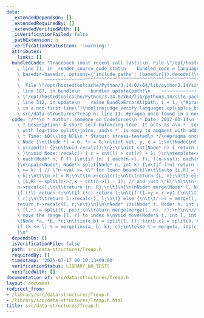 ```yaml
---
data:
  _extendedDependsOn: []
  _extendedRequiredBy: []
  _extendedVerifiedWith: []
  _isVerificationFailed: false
  _pathExtension: h
  _verificationStatusIcon: ':warning:'
  attributes:
    links: []
  bundledCode: "Traceback (most recent call last):\n  File \"/opt/hostedtoolcache/Python/3.14.0/x64/lib/python3.14/site-packages/onlinejudge_verify/documentation/build.py\"\
    , line 71, in _render_source_code_stat\n    bundled_code = language.bundle(stat.path,\
    \ basedir=basedir, options={'include_paths': [basedir]}).decode()\n          \
    \         ~~~~~~~~~~~~~~~^^^^^^^^^^^^^^^^^^^^^^^^^^^^^^^^^^^^^^^^^^^^^^^^^^^^^^^^^^^^^^^^^^\n\
    \  File \"/opt/hostedtoolcache/Python/3.14.0/x64/lib/python3.14/site-packages/onlinejudge_verify/languages/cplusplus.py\"\
    , line 187, in bundle\n    bundler.update(path)\n    ~~~~~~~~~~~~~~^^^^^^\n  File\
    \ \"/opt/hostedtoolcache/Python/3.14.0/x64/lib/python3.14/site-packages/onlinejudge_verify/languages/cplusplus_bundle.py\"\
    , line 312, in update\n    raise BundleErrorAt(path, i + 1, \"#pragma once found\
    \ in a non-first line\")\nonlinejudge_verify.languages.cplusplus_bundle.BundleErrorAt:\
    \ src/data-structures/Treap.h: line 11: #pragma once found in a non-first line\n"
  code: "/**\n * Author: someone on Codeforces\n * Date: 2017-03-14\n * Source: folklore\n\
    \ * Description: A short self-balancing tree. It acts as a\n *  sequential container\
    \ with log-time splits/joins, and\n *  is easy to augment with additional data.\n\
    \ * Time: $O(\\log N)$\n * Status: stress-tested\n */\n#pragma once\n\nstruct\
    \ Node {\n\tNode *l = 0, *r = 0;\n\tint val, y, c = 1;\n\tNode(int val) : val(val),\
    \ y(rand()) {}\n\tvoid recalc();\n};\n\nint cnt(Node* n) { return n ? n->c : 0;\
    \ }\nvoid Node::recalc() { c = cnt(l) + cnt(r) + 1; }\n\ntemplate<class F> void\
    \ each(Node* n, F f) {\n\tif (n) { each(n->l, f); f(n->val); each(n->r, f); }\n\
    }\n\npair<Node*, Node*> split(Node* n, int k) {\n\tif (!n) return {};\n\tif (cnt(n->l)\
    \ >= k) { // \"n->val >= k\" for lower_bound(k)\n\t\tauto [L,R] = split(n->l,\
    \ k);\n\t\tn->l = R;\n\t\tn->recalc();\n\t\treturn {L, n};\n\t} else {\n\t\tauto\
    \ [L,R] = split(n->r,k - cnt(n->l) - 1); // and just \"k\"\n\t\tn->r = L;\n\t\t\
    n->recalc();\n\t\treturn {n, R};\n\t}\n}\n\nNode* merge(Node* l, Node* r) {\n\t\
    if (!l) return r;\n\tif (!r) return l;\n\tif (l->y > r->y) {\n\t\tl->r = merge(l->r,\
    \ r);\n\t\treturn l->recalc(), l;\n\t} else {\n\t\tr->l = merge(l, r->l);\n\t\t\
    return r->recalc(), r;\n\t}\n}\n\nNode* ins(Node* t, Node* n, int pos) {\n\tauto\
    \ [l,r] = split(t, pos);\n\treturn merge(merge(l, n), r);\n}\n\n// Example application:\
    \ move the range [l, r) to index k\nvoid move(Node*& t, int l, int r, int k) {\n\
    \tNode *a, *b, *c;\n\ttie(a,b) = split(t, l); tie(b,c) = split(b, r - l);\n\t\
    if (k <= l) t = merge(ins(a, b, k), c);\n\telse t = merge(a, ins(c, b, k - r));\n\
    }\n"
  dependsOn: []
  isVerificationFile: false
  path: src/data-structures/Treap.h
  requiredBy: []
  timestamp: '2025-07-17 00:10:13+09:00'
  verificationStatus: LIBRARY_NO_TESTS
  verifiedWith: []
documentation_of: src/data-structures/Treap.h
layout: document
redirect_from:
- /library/src/data-structures/Treap.h
- /library/src/data-structures/Treap.h.html
title: src/data-structures/Treap.h
---
```

